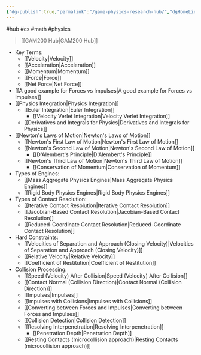 ```yaml
---
{"dg-publish":true,"permalink":"/game-physics-research-hub/","dgHomeLink":true,"dgPassFrontmatter":false}
---
```


#hub #cs #math #physics

> [[GAM200 Hub|GAM200 Hub]]

- Key Terms:
	- [[Velocity|Velocity]]
	- [[Acceleration|Acceleration]]
	- [[Momentum|Momentum]]
	- [[Force|Force]]
	- [[Net Force|Net Force]]
- [[A good example for Forces vs Impulses|A good example for Forces vs Impulses]]
- [[Physics Integration|Physics Integration]]
	- [[Euler Integration|Euler Integration]]
		- [[Velocity Verlet Integration|Velocity Verlet Integration]]
	- [[Derivatives and Integrals for Physics|Derivatives and Integrals for Physics]]
- [[Newton's Laws of Motion|Newton's Laws of Motion]]
	- [[Newton's First Law of Motion|Newton's First Law of Motion]]
	- [[Newton's Second Law of Motion|Newton's Second Law of Motion]]
		- [[D'Alembert's Principle|D'Alembert's Principle]]
	- [[Newton's Third Law of Motion|Newton's Third Law of Motion]]
		- [[Conservation of Momentum|Conservation of Momentum]]
- Types of Engines:
	- [[Mass Aggregate Physics Engines|Mass Aggregate Physics Engines]]
	- [[Rigid Body Physics Engines|Rigid Body Physics Engines]]
- Types of Contact Resolution:
	- [[Iterative Contact Resolution|Iterative Contact Resolution]]
	- [[Jacobian-Based Contact Resolution|Jacobian-Based Contact Resolution]]
	- [[Reduced-Coordinate Contact Resolution|Reduced-Coordinate Contact Resolution]]
- Hard Constraints:
	- [[Velocities of Separation and Approach (Closing Velocity)|Velocities of Separation and Approach (Closing Velocity)]]
	- [[Relative Velocity|Relative Velocity]]
	- [[Coefficient of Restitution|Coefficient of Restitution]]
- Collision Processing:
	- [[Speed (Velocity) After Collision|Speed (Velocity) After Collision]]
	- [[Contact Normal (Collision Direction)|Contact Normal (Collision Direction)]]
	- [[Impulses|Impulses]]
	- [[Impulses with Collisions|Impulses with Collisions]]
	- [[Converting between Forces and Impulses|Converting between Forces and Impulses]]
	- [[Collision Detection|Collision Detection]]
	- [[Resolving Interpenetration|Resolving Interpenetration]]
		- [[Penetration Depth|Penetration Depth]]
	- [[Resting Contacts (microcollision approach)|Resting Contacts (microcollision approach)]]